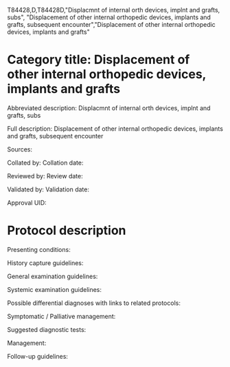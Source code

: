 T84428,D,T84428D,"Displacmnt of internal orth devices, implnt and grafts, subs", "Displacement of other internal orthopedic devices, implants and grafts, subsequent encounter","Displacement of other internal orthopedic devices, implants and grafts"
# Category title: Displacement of other internal orthopedic devices, implants and grafts

Abbreviated description: Displacmnt of internal orth devices, implnt and grafts, subs

Full description: Displacement of other internal orthopedic devices, implants and grafts, subsequent encounter

Sources:

Collated by:
Collation date:

Reviewed by:
Review date:

Validated by:
Validation date:

Approval UID:

# Protocol description

Presenting conditions:

History capture guidelines:

General examination guidelines:

Systemic examination guidelines:

Possible differential diagnoses with links to related protocols:

Symptomatic / Palliative management:

Suggested diagnostic tests:

Management:

Follow-up guidelines:
